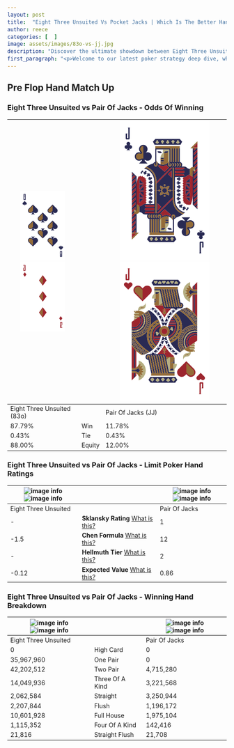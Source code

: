 ```yaml
---
layout: post
title:  "Eight Three Unsuited Vs Pocket Jacks | Which Is The Better Hand In Poker? A Complete Guide"
author: reece
categories: [  ]
image: assets/images/83o-vs-jj.jpg
description: "Discover the ultimate showdown between Eight Three Unsuited and Pair Of Jacks in poker! Uncover the odds, strategies, and scenarios where one hand triumphs over the other. Get ready to up your poker game with this thrilling analysis."
first_paragraph: "<p>Welcome to our latest poker strategy deep dive, where we're pitting two distinct hands against each other in a high-stakes showdown: Eight Three Unsuited vs Pair Of Jacks.</p><p>In the dynamic world of poker, every decision counts, and knowing which hand holds the upper hand is key to your success at the table.</p><p>In this article, we'll dissect these two hands, explore the scenarios where one dominates the other, and equip you with the knowledge to make strategic choices that can tip the odds in your favor.</p><p>Get ready to unravel the intriguing dynamics of these poker hands and elevate your game to new heights.</p>"
---
```




[comment]: # (sp0)

## Pre Flop Hand Match Up

<div class="table hand-ratings" markdown="1"> 



### Eight Three Unsuited vs Pair Of Jacks - Odds Of Winning


    
| ![image info](assets/images/hand1/8.png) ![image info](assets/images/hand1/3o.png) |  | ![image info](assets/images/hand2/J.png) ![image info](assets/images/hand2/Jo.png) |
| -------- | -------- | -------- |
| Eight Three Unsuited (83o) |  | Pair Of Jacks (JJ) |
| 87.79% | Win | 11.78% |
| 0.43% | Tie | 0.43% |
| 88.00% | Equity | 12.00% |




[comment]: # (sp1)



### Eight Three Unsuited vs Pair Of Jacks - Limit Poker Hand Ratings


    
| ![image info](https://www.riverpairs.com/assets/images/hand1/8.png) ![image info](https://www.riverpairs.com/assets/images/hand1/3o.png) |  | ![image info](https://www.riverpairs.com/assets/images/hand2/J.png) ![image info](https://www.riverpairs.com/assets/images/hand2/Jo.png) |
| -------- | -------- | -------- |
| Eight Three Unsuited |  | Pair Of Jacks |
| - | **Sklansky Rating** [What is this?](/sklansky-rating-explained) | 1 |
| -1.5 | **Chen Formula** [What is this?](/chen-formula-explained) | 12 |
| - | **Hellmuth Tier** [What is this?](/Hellmuth-tier-explained) | 2 |
| -0.12 | **Expected Value** [What is this?](/expected-value-explained) | 0.86 |




[comment]: # (sp2)



### Eight Three Unsuited vs Pair Of Jacks - Winning Hand Breakdown


    
| ![image info](https://www.riverpairs.com/assets/images/hand1/8.png) ![image info](https://www.riverpairs.com/assets/images/hand1/3o.png) |  | ![image info](https://www.riverpairs.com/assets/images/hand2/J.png) ![image info](https://www.riverpairs.com/assets/images/hand2/Jo.png) |
| -------- | -------- | -------- |
| Eight Three Unsuited |  | Pair Of Jacks |
| 0 | High Card | 0 |
| 35,967,960 | One Pair | 0 |
| 42,202,512 | Two Pair | 4,715,280 |
| 14,049,936 | Three Of A Kind | 3,221,568 |
| 2,062,584 | Straight | 3,250,944 |
| 2,207,844 | Flush | 1,196,172 |
| 10,601,928 | Full House | 1,975,104 |
| 1,115,352 | Four Of A Kind | 142,416 |
| 21,816 | Straight Flush | 21,708 |




[comment]: # (sp3)



</div>

[comment]: # (sp4)



[comment]: # (sp5)

